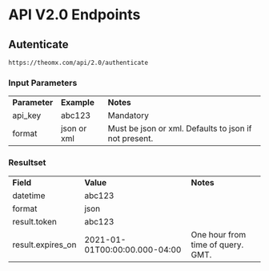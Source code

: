# API V2.0 Endpoints

## Autenticate

~~~
https://theomx.com/api/2.0/authenticate
~~~

### Input Parameters

<table>
  <tr>
    <td><b>Parameter</b></td>
    <td><b>Example</b></td>
    <td><b><b>Notes</b></b></td>
  </tr>
  <tr>
    <td>api_key</td>
    <td>abc123</td>
    <td>Mandatory</td>
  </tr>
  <tr>
    <td>format</td>
    <td>json or xml</td>
    <td>Must be json or xml. Defaults to json if not present.</td>
  </tr>
</table>

### Resultset

<table>
  <tr>
    <td><b>Field</b></td>
    <td><b>Value</b></td>
    <td><b><b>Notes</b></b></td>
  </tr>
  <tr>
    <td>datetime</td>
    <td>abc123</td>
    <td></td>
  </tr>
  <tr>
    <td>format</td>
    <td>json</td>
    <td></td>
  </tr>
  <tr>
    <td>result.token</td>
    <td>abc123</td>
    <td></td>
  </tr>
    <tr>
    <td>result.expires_on</td>
    <td>2021-01-01T00:00:00.000-04:00</td>
    <td>One hour from time of query. GMT.</td>
  </tr>
</table>